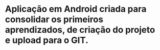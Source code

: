 # Aplicação em Android criada para consolidar os primeiros aprendizados, de criação do projeto e upload para o GIT.
